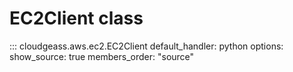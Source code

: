 # EC2Client class

::: cloudgeass.aws.ec2.EC2Client
    default_handler: python
    options:
        show_source: true
        members_order: "source"
